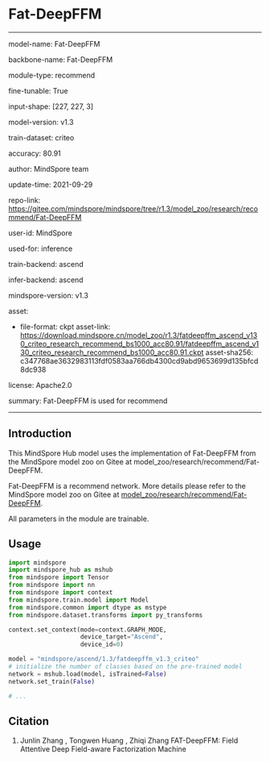 # Fat-DeepFFM

---

model-name: Fat-DeepFFM

backbone-name: Fat-DeepFFM

module-type: recommend

fine-tunable: True

input-shape: [227, 227, 3]

model-version: v1.3

train-dataset: criteo

accuracy: 80.91

author: MindSpore team

update-time: 2021-09-29

repo-link: <https://gitee.com/mindspore/mindspore/tree/r1.3/model_zoo/research/recommend/Fat-DeepFFM>

user-id: MindSpore

used-for: inference

train-backend: ascend

infer-backend: ascend

mindspore-version: v1.3

asset:

-
    file-format: ckpt
    asset-link: <https://download.mindspore.cn/model_zoo/r1.3/fatdeepffm_ascend_v130_criteo_research_recommend_bs1000_acc80.91/fatdeepffm_ascend_v130_criteo_research_recommend_bs1000_acc80.91.ckpt>
    asset-sha256: c347768ae3632983113fdf0583aa766db4300cd9abd9653699d135bfcd8dc938

license: Apache2.0

summary: Fat-DeepFFM is used for recommend

---

## Introduction

This MindSpore Hub model uses the implementation of Fat-DeepFFM from the MindSpore model zoo on Gitee at model_zoo/research/recommend/Fat-DeepFFM.

Fat-DeepFFM is a recommend network. More details please refer to the MindSpore model zoo on Gitee at [model_zoo/research/recommend/Fat-DeepFFM](https://gitee.com/mindspore/mindspore/blob/r1.3/model_zoo/research/recommend/Fat-DeepFFM/README.md).

All parameters in the module are trainable.

## Usage

```python
import mindspore
import mindspore_hub as mshub
from mindspore import Tensor
from mindspore import nn
from mindspore import context
from mindspore.train.model import Model
from mindspore.common import dtype as mstype
from mindspore.dataset.transforms import py_transforms

context.set_context(mode=context.GRAPH_MODE,
                    device_target="Ascend",
                    device_id=0)

model = "mindspore/ascend/1.3/fatdeepffm_v1.3_criteo"
# initialize the number of classes based on the pre-trained model
network = mshub.load(model, isTrained=False)
network.set_train(False)

# ...
```

## Citation

1. Junlin Zhang , Tongwen Huang , Zhiqi Zhang FAT-DeepFFM: Field Attentive Deep Field-aware Factorization Machine
